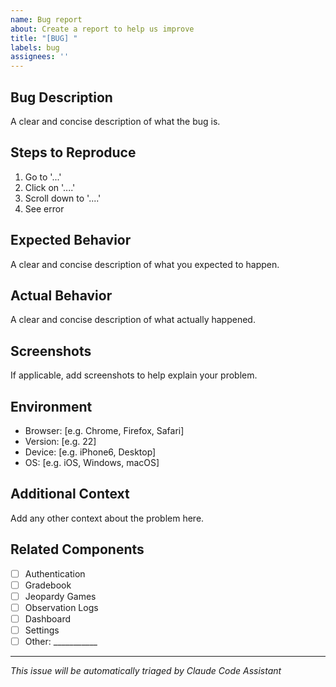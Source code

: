 ```yaml
---
name: Bug report
about: Create a report to help us improve
title: "[BUG] "
labels: bug
assignees: ''
---
```


## Bug Description
A clear and concise description of what the bug is.

## Steps to Reproduce
1. Go to '...'
2. Click on '....'
3. Scroll down to '....'
4. See error

## Expected Behavior
A clear and concise description of what you expected to happen.

## Actual Behavior
A clear and concise description of what actually happened.

## Screenshots
If applicable, add screenshots to help explain your problem.

## Environment
- Browser: [e.g. Chrome, Firefox, Safari]
- Version: [e.g. 22]
- Device: [e.g. iPhone6, Desktop]
- OS: [e.g. iOS, Windows, macOS]

## Additional Context
Add any other context about the problem here.

## Related Components
- [ ] Authentication
- [ ] Gradebook
- [ ] Jeopardy Games
- [ ] Observation Logs
- [ ] Dashboard
- [ ] Settings
- [ ] Other: ___________

---
*This issue will be automatically triaged by Claude Code Assistant*